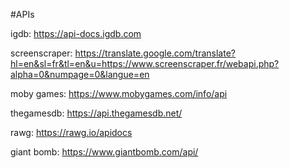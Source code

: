 #APIs

igdb:
https://api-docs.igdb.com

screenscraper:
https://translate.google.com/translate?hl=en&sl=fr&tl=en&u=https://www.screenscraper.fr/webapi.php?alpha=0&numpage=0&langue=en

moby games:
https://www.mobygames.com/info/api

thegamesdb:
https://api.thegamesdb.net/

rawg:
https://rawg.io/apidocs

giant bomb:
https://www.giantbomb.com/api/